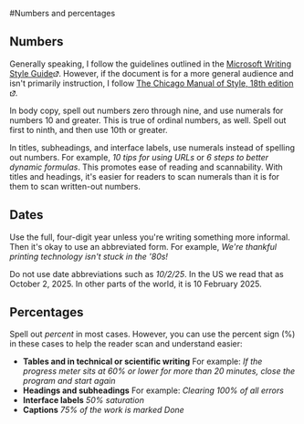 #Numbers and percentages

## Numbers

Generally speaking, I follow the guidelines outlined in the <a href="https://learn.microsoft.com/en-us/style-guide/numbers" target="_blank">Microsoft
Writing Style Guide</a>![](Resources/Images/offsite-link.png). 
However, if the document is for a more
general audience and isn't primarily instruction, I follow <a href="http://login.chicagomanualofstyle.org/action/login" target="_new"> The Chicago
Manual of Style, 18th edition</a>![](Resources/Images/offsite-link.png).

In body copy, spell out numbers zero through nine, and use numerals for
numbers 10 and greater. This is true of ordinal numbers, as well. Spell
out first to ninth, and then use 10th or greater.

In titles, subheadings, and interface labels, use numerals instead of
spelling out numbers. For example, *10 tips for using URLs* or *6*
*steps to better dynamic formulas*. This promotes ease of reading and
scannability. With titles and headings, it's easier for readers to scan
numerals than it is for them to scan written-out numbers.

## Dates

Use the full, four-digit year unless you're writing something more informal. Then 
it's okay to use an abbreviated form. For example, 
*We're thankful printing technology isn't stuck in the '80s!*

Do not use date abbreviations such as *10/2/25*. In the US we read that as
October 2, 2025. In other parts of the world, it is 10 February 2025. 

## Percentages

Spell out *percent* in most cases. However, you can use the percent sign (%) in
these cases to help the reader scan and understand easier:

* **Tables and in technical or scientific writing** For example: *If the progress meter sits at 60% or lower for more than 20 minutes, close the program and start again*
* **Headings and subheadings** For example: *Clearing 100% of all errors*
* **Interface labels** *50% saturation*
* **Captions** *75% of the work is marked Done*
